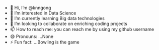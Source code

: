 - 👋 Hi, I’m @knngong
- 👀 I’m interested in Data Science
- 🌱 I’m currently learning Big data technologies
- 💞️ I’m looking to collaborate on enriching coding projects
- 📫 How to reach me: you can reach me by using my github username
- 😄 Pronouns: ...None
- ⚡ Fun fact: ...Bowling is the game

<!---
knngong/knngong is a ✨ special ✨ repository because its `README.md` (this file) appears on your GitHub profile.
You can click the Preview link to take a look at your changes.
--->
